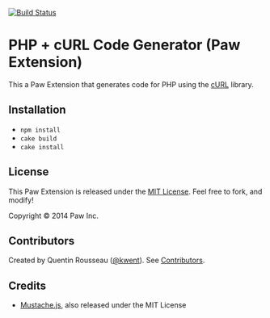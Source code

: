 [![Build Status](https://travis-ci.org/LuckyMarmot/Paw-PHPcURLCodeGenerator.svg?branch=master)](https://travis-ci.org/LuckyMarmot/Paw-PHPcURLCodeGenerator)

# PHP + cURL Code Generator (Paw Extension)

This a Paw Extension that generates code for PHP using the [cURL](http://en.wikipedia.org/wiki/CURL) library.

## Installation

* `npm install`
* `cake build`
* `cake install`

## License

This Paw Extension is released under the [MIT License](LICENSE). Feel free to fork, and modify!

Copyright © 2014 Paw Inc.

## Contributors

Created by Quentin Rousseau ([@kwent](https://github.com/kwent)). See [Contributors](https://github.com/LuckyMarmot/Paw-PHPcURLCodeGenerator/graphs/contributors).

## Credits

* [Mustache.js](https://github.com/janl/mustache.js/), also released under the MIT License
